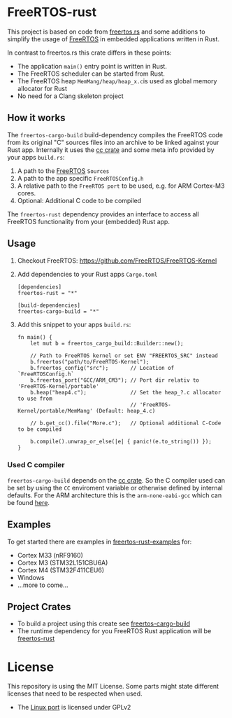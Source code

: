 # FreeRTOS-rust

This project is based on code from [freertos.rs](https://github.com/hashmismatch/freertos.rs) and some additions to
 simplify the usage of [FreeRTOS](https://github.com/FreeRTOS/FreeRTOS-Kernel) in embedded applications written
 in Rust.

In contrast to freertos.rs this crate differs in these points:

- The application `main()` entry point is written in Rust.
- The FreeRTOS scheduler can be started from Rust.
- The FreeRTOS heap `MemMang/heap/heap_x.c`is used as global memory allocator for Rust
- No need for a Clang skeleton project

## How it works

The `freertos-cargo-build` build-dependency compiles the FreeRTOS code from its original "C" sources files into an 
archive to be linked against your Rust app. Internally it uses the [cc crate](https://docs.rs/crate/cc) and some meta 
info provided by your apps `build.rs`:
 
 1. A path to the [FreeRTOS](https://github.com/FreeRTOS/FreeRTOS-Kernel) `Sources`
 1. A path to the app specific `FreeRTOSConfig.h`
 1. A relative path to the `FreeRTOS port` to be used, e.g. for ARM Cortex-M3 cores.
 1. Optional: Additional C code to be compiled
 
 The `freertos-rust` dependency provides an interface to access all FreeRTOS functionality from your (embedded) 
 Rust app.
 
 ## Usage

1. Checkout FreeRTOS: https://github.com/FreeRTOS/FreeRTOS-Kernel   

1. Add dependencies to your Rust apps `Cargo.toml`

    ```
    [dependencies]
    freertos-rust = "*"
    
    [build-dependencies]
    freertos-cargo-build = "*"
    ```
    
1. Add this snippet to your apps `build.rs`:
    ```
    fn main() {
        let mut b = freertos_cargo_build::Builder::new();
    
        // Path to FreeRTOS kernel or set ENV "FREERTOS_SRC" instead
        b.freertos("path/to/FreeRTOS-Kernel");
        b.freertos_config("src");       // Location of `FreeRTOSConfig.h` 
        b.freertos_port("GCC/ARM_CM3"); // Port dir relativ to 'FreeRTOS-Kernel/portable' 
        b.heap("heap4.c");              // Set the heap_?.c allocator to use from 
                                        // 'FreeRTOS-Kernel/portable/MemMang' (Default: heap_4.c)       
   
        // b.get_cc().file("More.c");   // Optional additional C-Code to be compiled
    
        b.compile().unwrap_or_else(|e| { panic!(e.to_string()) });
    }
    ```   

### Used C compiler
`freertos-cargo-build` depends on the [cc crate](https://docs.rs/crate/cc). So the C compiler
used can be set by using the `CC` enviroment variable or otherwise defined by internal 
defaults. For the ARM architecture this is the `arm-none-eabi-gcc` which can be found [here](https://developer.arm.com/tools-and-software/open-source-software/developer-tools/gnu-toolchain/gnu-rm/downloads).

## Examples
To get started there are examples in [freertos-rust-examples](freertos-rust-examples) for:

* Cortex M33 (nRF9160)
* Cortex M3 (STM32L151CBU6A)
* Cortex M4 (STM32F411CEU6)
* Windows
* ...more to come...

## Project Crates
* To build a project using this create see [freertos-cargo-build](freertos-cargo-build)
* The runtime dependency for you FreeRTOS Rust application will be [freertos-rust](freertos-rust)


# License
This repository is using the MIT License. Some parts might state different licenses that need to be respected when used.

* The [Linux port](https://github.com/michaelbecker/freertos-addons) is licensed under GPLv2




